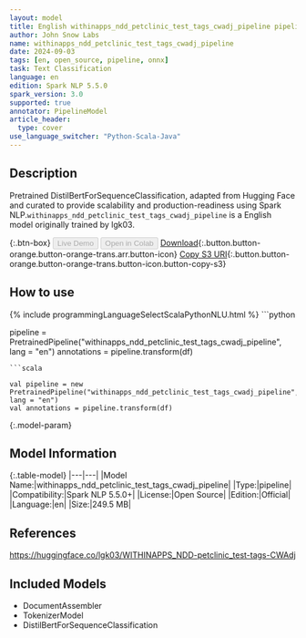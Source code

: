 ```yaml
---
layout: model
title: English withinapps_ndd_petclinic_test_tags_cwadj_pipeline pipeline DistilBertForSequenceClassification from lgk03
author: John Snow Labs
name: withinapps_ndd_petclinic_test_tags_cwadj_pipeline
date: 2024-09-03
tags: [en, open_source, pipeline, onnx]
task: Text Classification
language: en
edition: Spark NLP 5.5.0
spark_version: 3.0
supported: true
annotator: PipelineModel
article_header:
  type: cover
use_language_switcher: "Python-Scala-Java"
---
```


## Description

Pretrained DistilBertForSequenceClassification, adapted from Hugging Face and curated to provide scalability and production-readiness using Spark NLP.`withinapps_ndd_petclinic_test_tags_cwadj_pipeline` is a English model originally trained by lgk03.

{:.btn-box}
<button class="button button-orange" disabled>Live Demo</button>
<button class="button button-orange" disabled>Open in Colab</button>
[Download](https://s3.amazonaws.com/auxdata.johnsnowlabs.com/public/models/withinapps_ndd_petclinic_test_tags_cwadj_pipeline_en_5.5.0_3.0_1725330258920.zip){:.button.button-orange.button-orange-trans.arr.button-icon}
[Copy S3 URI](s3://auxdata.johnsnowlabs.com/public/models/withinapps_ndd_petclinic_test_tags_cwadj_pipeline_en_5.5.0_3.0_1725330258920.zip){:.button.button-orange.button-orange-trans.button-icon.button-copy-s3}

## How to use



<div class="tabs-box" markdown="1">
{% include programmingLanguageSelectScalaPythonNLU.html %}
```python

pipeline = PretrainedPipeline("withinapps_ndd_petclinic_test_tags_cwadj_pipeline", lang = "en")
annotations =  pipeline.transform(df)   

```
```scala

val pipeline = new PretrainedPipeline("withinapps_ndd_petclinic_test_tags_cwadj_pipeline", lang = "en")
val annotations = pipeline.transform(df)

```
</div>

{:.model-param}
## Model Information

{:.table-model}
|---|---|
|Model Name:|withinapps_ndd_petclinic_test_tags_cwadj_pipeline|
|Type:|pipeline|
|Compatibility:|Spark NLP 5.5.0+|
|License:|Open Source|
|Edition:|Official|
|Language:|en|
|Size:|249.5 MB|

## References

https://huggingface.co/lgk03/WITHINAPPS_NDD-petclinic_test-tags-CWAdj

## Included Models

- DocumentAssembler
- TokenizerModel
- DistilBertForSequenceClassification